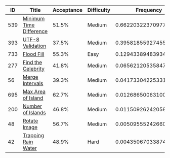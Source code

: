 |ID|Title|Acceptance|Difficulty|Frequency|
|----|-----|----|---|---|
|539|[Minimum Time Difference]( https://leetcode.com/problems/minimum-time-difference)|51.5%|Medium|0.6622032237097724|
|393|[UTF-8 Validation]( https://leetcode.com/problems/utf-8-validation)|37.5%|Medium|0.39581855927455944|
|733|[Flood Fill]( https://leetcode.com/problems/flood-fill)|55.3%|Easy|0.1294338948393464|
|277|[Find the Celebrity]( https://leetcode.com/problems/find-the-celebrity)|41.8%|Medium|0.06562120535847293|
|56|[Merge Intervals]( https://leetcode.com/problems/merge-intervals)|39.3%|Medium|0.04173304225331761|
|695|[Max Area of Island]( https://leetcode.com/problems/max-area-of-island)|62.7%|Medium|0.012686500631003836|
|200|[Number of Islands]( https://leetcode.com/problems/number-of-islands)|46.8%|Medium|0.011509262420590827|
|48|[Rotate Image]( https://leetcode.com/problems/rotate-image)|56.7%|Medium|0.0050955524266001265|
|42|[Trapping Rain Water]( https://leetcode.com/problems/trapping-rain-water)|48.9%|Hard|0.004350670338744988|
